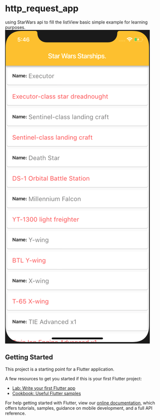 # http_request_app

using StarWars api to fill the listView basic simple example for learning purposes.
![](https://github.com/ElmouradiAmine/StarWars-Api/blob/master/Capture%20d’écran%202019-05-10%20à%2005.46.10.png)

## Getting Started

This project is a starting point for a Flutter application.

A few resources to get you started if this is your first Flutter project:

- [Lab: Write your first Flutter app](https://flutter.io/docs/get-started/codelab)
- [Cookbook: Useful Flutter samples](https://flutter.io/docs/cookbook)

For help getting started with Flutter, view our 
[online documentation](https://flutter.io/docs), which offers tutorials, 
samples, guidance on mobile development, and a full API reference.
